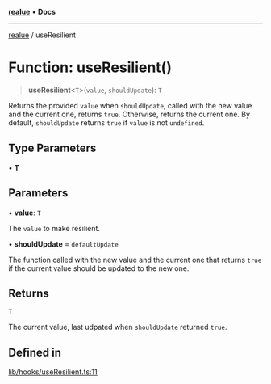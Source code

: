 [**realue**](../README.md) • **Docs**

***

[realue](../README.md) / useResilient

# Function: useResilient()

> **useResilient**\<`T`\>(`value`, `shouldUpdate`): `T`

Returns the provided `value` when `shouldUpdate`, called with the new value and the current one, returns `true`. Otherwise, returns the current one.
By default, `shouldUpdate` returns `true` if `value` is not `undefined`.

## Type Parameters

• **T**

## Parameters

• **value**: `T`

The `value` to make resilient.

• **shouldUpdate** = `defaultUpdate`

The function called with the new value and the current one that returns `true` if the current value should be updated to the new one.

## Returns

`T`

The current value, last udpated when `shouldUpdate` returned `true`.

## Defined in

[lib/hooks/useResilient.ts:11](https://github.com/nevoland/realue/blob/0e31f412c843509c611a819f4eb2d8d824b887cf/lib/hooks/useResilient.ts#L11)
